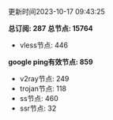 更新时间2023-10-17 09:43:25

**总订阅: 287**
**总节点: 15764**
- vless节点: 446

**google ping有效节点: 859**
- v2ray节点: 249
- trojan节点: 118
- ss节点: 460
- ssr节点: 32
